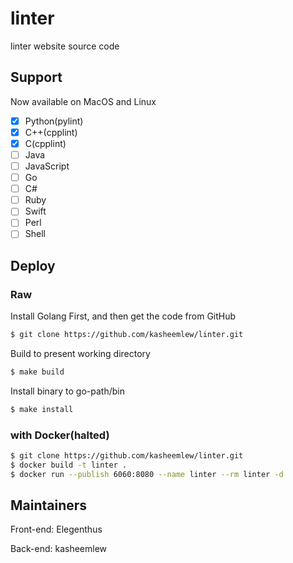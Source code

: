 # linter

linter website source code

## Support

Now available on MacOS and Linux

- [x] Python(pylint)
- [x] C++(cpplint)
- [x] C(cpplint)
- [ ] Java
- [ ] JavaScript
- [ ] Go
- [ ] C#
- [ ] Ruby
- [ ] Swift
- [ ] Perl
- [ ] Shell

## Deploy

### Raw

Install Golang First, and then get the code from GitHub

```sh
$ git clone https://github.com/kasheemlew/linter.git
```

Build to present working directory

```sh
$ make build
```

Install binary to go-path/bin

```sh
$ make install
```

### with Docker(halted)

```sh
$ git clone https://github.com/kasheemlew/linter.git
$ docker build -t linter .
$ docker run --publish 6060:8080 --name linter --rm linter -d
```

## Maintainers

Front-end: Elegenthus

Back-end: kasheemlew